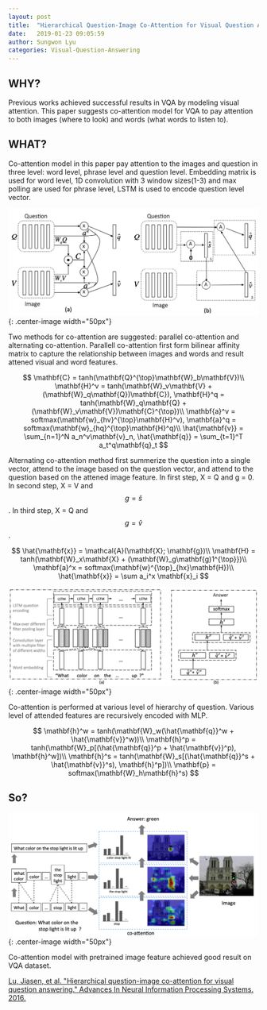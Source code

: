 ```yaml
---
layout: post
title:  "Hierarchical Question-Image Co-Attention for Visual Question Answering"
date:   2019-01-23 09:05:59
author: Sungwon Lyu
categories: Visual-Question-Answering
---
```


## WHY? 
Previous works achieved successful results in VQA by modeling visual attention. This paper suggests co-attention model for VQA to pay attention to both images (where to look) and words (what words to listen to). 

## WHAT?
Co-attention model in this paper pay attention to the images and question in three level: word level, phrase level and question level. Embedding matrix is used for word level, 1D convolution with 3 window sizes(1-3) and max polling are used for phrase level, LSTM is used to encode question level vector. 

![image](/assets/images/coatt1.png){: .center-image width="50px"}

Two methods for co-attention are suggested: parallel co-attention and alternating co-attention. Parallell co-attention first form bilinear affinity matrix to capture the relationship between images and words and result attened visual and word features. 

$$
\mathbf{C} = tanh(\mathbf{Q}^{\top}\mathbf{W}_b\mathbf{V})\\
\mathbf{H}^v = tanh(\mathbf{W}_v\mathbf{V} + (\mathbf{W}_q\mathbf{Q})\mathbf{C}), \mathbf{H}^q = tanh(\mathbf{W}_q\mathbf{Q} + (\mathbf{W}_v\mathbf{V})\mathbf{C}^{\top})\\
\mathbf{a}^v = softmax(\mathbf{w}_{hv}^{\top}\mathbf{H}^v), \mathbf{a}^q = softmax(\mathbf{w}_{hq}^{\top}\mathbf{H}^q)\\
\hat{\mathbf{v}} = \sum_{n=1}^N a_n^v\mathbf{v}_n, \hat{\mathbf{q}} = \sum_{t=1}^T a_t^q\mathbf{q}_t
$$

Alternating co-attention method first summerize the question into a single vector, attend to the image based on the question vector, and attend to the question based on the attened image feature. In first step,  X = Q and g = 0. In second step, X = V and $$g = \hat{s}$$. In third step, X = Q and $$g = \hat{v}$$. 

$$
\hat{\mathbf{x}} = \mathcal{A}(\mathbf{X}; \mathbf{g})\\
\mathbf{H} = tanh(\mathbf{W}_x\mathbf{X} + (\mathbf{W}_g\mathbf{g)1^{\top}})\\
\mathbf{a}^x = softmax(\mathbf{w}^{\top}_{hx}\mathbf{H})\\
\hat{\mathbf{x}} = \sum a_i^x \mathbf{x}_i
$$

![image](/assets/images/coatt2.png){: .center-image width="50px"}

Co-attention is performed at various level of hierarchy of question. Various level of attended features are recursively encoded with MLP. 

$$
\mathbf{h}^w = tanh(\mathbf{W}_w(\hat{\mathbf{q}}^w + \hat{\mathbf{v}}^w))\\
\mathbf{h}^p = tanh(\mathbf{W}_p[(\hat{\mathbf{q}}^p + \hat{\mathbf{v}}^p), \mathbf{h}^w])\\
\mathbf{h}^s = tanh(\mathbf{W}_s[(\hat{\mathbf{q}}^s + \hat{\mathbf{v}}^s), \mathbf{h}^p])\\
\mathbf{p} = softmax(\mathbf{W}_h\mathbf{h}^s)
$$

## So?

![image](/assets/images/coatt3.png){: .center-image width="50px"}

Co-attention model with pretrained image feature achieved good result on VQA dataset.

[Lu, Jiasen, et al. "Hierarchical question-image co-attention for visual question answering." Advances In Neural Information Processing Systems. 2016.](http://papers.nips.cc/paper/6202-hierarchical-question-image-co-attention-for-visual-question-answering)

